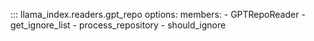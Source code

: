 ::: llama_index.readers.gpt_repo
options:
members: - GPTRepoReader - get_ignore_list - process_repository - should_ignore
